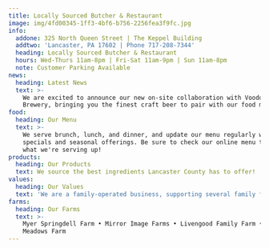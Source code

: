 ```yaml
---
title: Locally Sourced Butcher & Restaurant
image: img/4fd00345-1ff3-4bf6-b756-2256fea3f9fc.jpg
info:
  addone: 325 North Queen Street | The Keppel Building
  addtwo: 'Lancaster, PA 17602 | Phone 717-208-7344'
  heading: Locally Sourced Butcher & Restaurant
  hours: Wed-Thurs 11am-8pm | Fri-Sat 11am-9pm | Sun 11am-8pm
  note: Customer Parking Available
news:
  heading: Latest News
  text: >-
    We are excited to announce our new on-site collaboration with Voodoo
    Brewery, bringing you the finest craft beer to pair with our food menu.
food:
  heading: Our Menu
  text: >-
    We serve brunch, lunch, and dinner, and update our menu regularly with
    specials and seasonal offerings. Be sure to check our online menu to see
    what we're serving up!
products:
  heading: Our Products
  text: We source the best ingredients Lancaster County has to offer!
values:
  heading: Our Values
  text: 'We are a family-operated business, supporting several family farms.'
farms:
  heading: Our Farms
  text: >-
    Myer Springdell Farm • Mirror Image Farms • Livengood Family Farm • Country
    Meadows Farm
---
```

